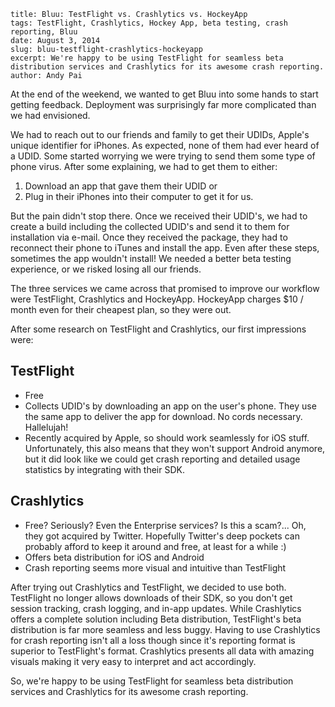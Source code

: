```
title: Bluu: TestFlight vs. Crashlytics vs. HockeyApp
tags: TestFlight, Crashlytics, Hockey App, beta testing, crash reporting, Bluu
date: August 3, 2014
slug: bluu-testflight-crashlytics-hockeyapp
excerpt: We're happy to be using TestFlight for seamless beta distribution services and Crashlytics for its awesome crash reporting.
author: Andy Pai
```

At the end of the weekend, we wanted to get Bluu into some hands to start getting feedback. Deployment was surprisingly far more complicated than we had envisioned.

We had to reach out to our friends and family to get their UDIDs, Apple's unique identifier for iPhones. As expected, none of them had ever heard of a UDID. Some started worrying we were trying to send them some type of phone virus. After some explaining, we had to get them to either:

1. Download an app that gave them their UDID or
2. Plug in their iPhones into their computer to get it for us.

But the pain didn't stop there. Once we received their UDID's, we had to create a build including the collected UDID's and send it to them for installation via e-mail. Once they received the package, they had to reconnect their phone to iTunes and install the app. Even after these steps, sometimes the app wouldn't install! We needed a better beta testing experience, or we risked losing all our friends.

The three services we came across that promised to improve our workflow were TestFlight, Crashlytics and HockeyApp. HockeyApp charges $10 / month even for their cheapest plan, so they were out.

After some research on TestFlight and Crashlytics, our first impressions were:

## TestFlight

- Free
- Collects UDID's by downloading an app on the user's phone. They use the same app to deliver the app for download. No cords necessary. Hallelujah!
- Recently acquired by Apple, so should work seamlessly for iOS stuff. Unfortunately, this also means that they won't support Android anymore, but it did look like we could get crash reporting and detailed usage statistics by integrating with their SDK.

## Crashlytics

- Free? Seriously? Even the Enterprise services? Is this a scam?... Oh, they got acquired by Twitter. Hopefully Twitter's deep pockets can probably afford to keep it around and free, at least for a while :)
- Offers beta distribution for iOS and Android
- Crash reporting seems more visual and intuitive than TestFlight

After trying out Crashlytics and TestFlight, we decided to use both. TestFlight no longer allows downloads of their SDK, so you don't get session tracking, crash logging, and in-app updates. While Crashlytics offers a complete solution including Beta distribution, TestFlight's beta distribution is far more seamless and less buggy. Having to use Crashlytics for crash reporting isn't all a loss though since it's reporting format is superior to TestFlight's format. Crashlytics presents all data with amazing visuals making it very easy to interpret and act accordingly.

So, we're happy to be using TestFlight for seamless beta distribution services and Crashlytics for its awesome crash reporting.
